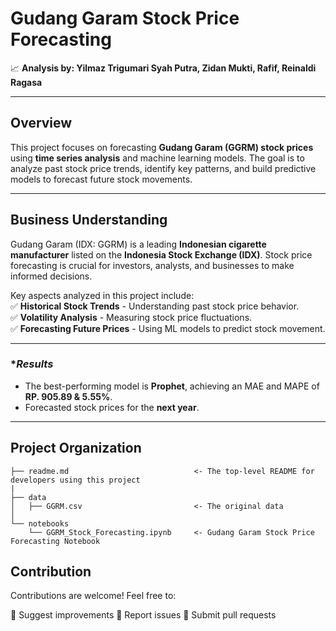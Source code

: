 # **Gudang Garam Stock Price Forecasting**  

📈 **Analysis by: Yilmaz Trigumari Syah Putra, Zidan Mukti, Rafif, Reinaldi Ragasa**  

---

## **Overview**  
This project focuses on forecasting **Gudang Garam (GGRM) stock prices** using **time series analysis** and machine learning models. The goal is to analyze past stock price trends, identify key patterns, and build predictive models to forecast future stock movements.  

---

## **Business Understanding**  
Gudang Garam (IDX: GGRM) is a leading **Indonesian cigarette manufacturer** listed on the **Indonesia Stock Exchange (IDX)**. Stock price forecasting is crucial for investors, analysts, and businesses to make informed decisions.  

Key aspects analyzed in this project include:  
✅ **Historical Stock Trends** - Understanding past stock price behavior.  
✅ **Volatility Analysis** - Measuring stock price fluctuations.  
✅ **Forecasting Future Prices** - Using ML models to predict stock movement.  

---

### **Results*  
- The best-performing model is **Prophet**, achieving an MAE and MAPE of **RP. 905.89 & 5.55%**.  
- Forecasted stock prices for the **next year**.  

---

## Project Organization
    ├── readme.md                            <- The top-level README for developers using this project
    |
    ├── data
    │   ├── GGRM.csv                         <- The original data
    │
    └── notebooks   
        └── GGRM_Stock_Forecasting.ipynb     <- Gudang Garam Stock Price Forecasting Notebook


## **Contribution**
Contributions are welcome! Feel free to:

📝 Suggest improvements
🐛 Report issues
🔀 Submit pull requests

